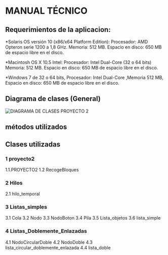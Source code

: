 #  MANUAL TÉCNICO
##  Requerimientos de la aplicacion:
*Solaris OS versión 10 (x86/x64 Platform Edition): Procesador: AMD Opteron serie 1200 a 1,8 GHz. Memoria: 512 MB. Espacio en disco: 650 MB de espacio libre en el disco. 
 
*Macintosh OS X 10.5 Intel: Procesador: Intel Dual-Core (32 o 64 bits) Memoria: 512 MB. Espacio en disco: 650 MB de espacio libre en el disco. 
 
*Windows 7 de 32 o 64 bits, Procesador: Intel Dual-Core ,Memoria 512 MB, Espacio en disco: 650 MB de espacio libre en el disco. 

## Diagrama de clases (General)
![DIAGRAMA DE CLASES PROYECTO 2](https://user-images.githubusercontent.com/66354474/86331330-2ed8b080-bc06-11ea-819d-b4cf8fffd647.png)
## métodos utilizados

## Clases utilizadas
### 1 proyecto2
1.1.PROYECTO2
1.2 RecogeBloques
### 2 Hilos
2.1 hilo_temporal
### 3 Listas_simples
3.1 Cola
3.2 Nodo
3.3 NodoBoton
3.4 Pila
3.5 Lista_objetos
3.6 lista_simple
### 4 Listas_Doblemente_Enlazadas
4.1 NodoCircularDoble
4.2 NodoDoble
4.3 lista_circular_doblemente_enlazada
4.4 lista_doble
